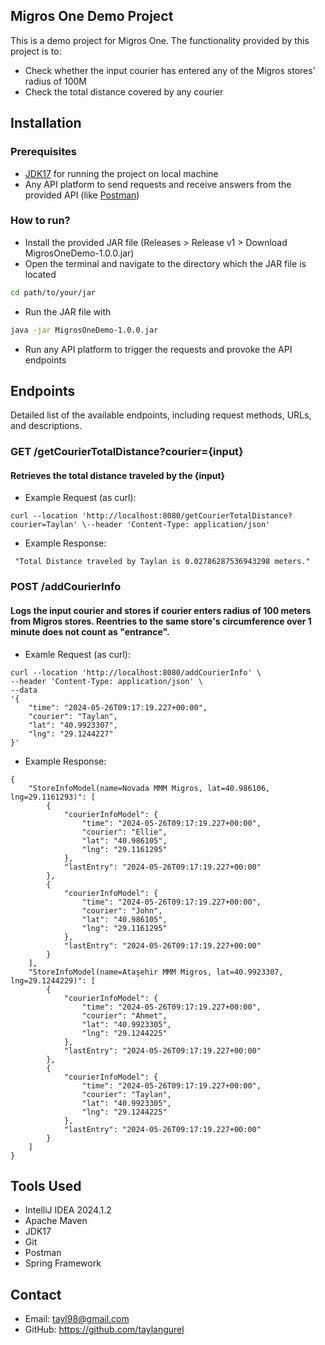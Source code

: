 ## Migros One Demo Project
This is a demo project for Migros One. The functionality provided by this project is to:
- Check whether the input courier has entered any of the Migros stores' radius of 100M
- Check the total distance covered by any courier

## Installation
### Prerequisites
- [JDK17](https://www.oracle.com/java/technologies/downloads/#jdk17-windows) for running the project on local machine
- Any API platform to send requests and receive answers from the provided API (like [Postman](https://www.postman.com/))

### How to run?
- Install the provided JAR file (Releases > Release v1 > Download MigrosOneDemo-1.0.0.jar)
- Open the terminal and navigate to the directory which the JAR file is located
```bash 
cd path/to/your/jar
```
- Run the JAR file with 
```bash 
java -jar MigrosOneDemo-1.0.0.jar
```
- Run any API platform to trigger the requests and provoke the API endpoints
  
## Endpoints
Detailed list of the available endpoints, including request methods, URLs, and descriptions.

### GET /getCourierTotalDistance?courier={input}
#### Retrieves the total distance traveled by the {input}
- Example Request (as curl):
```
curl --location 'http://localhost:8080/getCourierTotalDistance?courier=Taylan' \--header 'Content-Type: application/json'
```
- Example Response:
```
 "Total Distance traveled by Taylan is 0.02786287536943298 meters."
```

### POST /addCourierInfo
#### Logs the input courier and stores if courier enters radius of 100 meters from Migros stores. Reentries to the same store's circumference over 1 minute does not count as "entrance".  
- Examle Request (as curl): 
```
curl --location 'http://localhost:8080/addCourierInfo' \
--header 'Content-Type: application/json' \
--data 
'{
    "time": "2024-05-26T09:17:19.227+00:00",
    "courier": "Taylan",
    "lat": "40.9923307", 
    "lng": "29.1244227" 
}'
```
- Example Response:
```
{
    "StoreInfoModel(name=Novada MMM Migros, lat=40.986106, lng=29.1161293)": [
        {
            "courierInfoModel": {
                "time": "2024-05-26T09:17:19.227+00:00",
                "courier": "Ellie",
                "lat": "40.986105",
                "lng": "29.1161295"
            },
            "lastEntry": "2024-05-26T09:17:19.227+00:00"
        },
        {
            "courierInfoModel": {
                "time": "2024-05-26T09:17:19.227+00:00",
                "courier": "John",
                "lat": "40.986105",
                "lng": "29.1161295"
            },
            "lastEntry": "2024-05-26T09:17:19.227+00:00"
        }
    ],
    "StoreInfoModel(name=Ataşehir MMM Migros, lat=40.9923307, lng=29.1244229)": [
        {
            "courierInfoModel": {
                "time": "2024-05-26T09:17:19.227+00:00",
                "courier": "Ahmet",
                "lat": "40.9923305",
                "lng": "29.1244225"
            },
            "lastEntry": "2024-05-26T09:17:19.227+00:00"
        },
        {
            "courierInfoModel": {
                "time": "2024-05-26T09:17:19.227+00:00",
                "courier": "Taylan",
                "lat": "40.9923305",
                "lng": "29.1244225"
            },
            "lastEntry": "2024-05-26T09:17:19.227+00:00"
        }
    ]
}
  ```

## Tools Used

- IntelliJ IDEA 2024.1.2
- Apache Maven
- JDK17
- Git
- Postman
- Spring Framework

## Contact

- Email: tayl98@gmail.com
- GitHub: https://github.com/taylangurel


